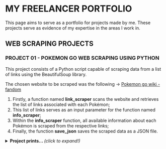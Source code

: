 # MY FREELANCER PORTFOLIO

This page aims to serve as a portfolio for projects made by me. These projects serve as evidence of my expertise in the areas I work in.

## WEB SCRAPING PROJECTS

### PROJECT 01 - POKEMON GO WEB SCRAPING USING PYTHON

This project consists of a Python script capable of scraping data from a list of links using the BeautifulSoup library.

The chosen website to be scraped was the following -> [Pokemon go wiki - fandom](https://pokemongo.fandom.com/wiki/)

1. Firstly, a function named **link_scraper** scans the website and retrieves the list of links associated with each Pokémon;
2. This list of links serves as an input parameter for the function named **info_scraper**;
3. Within the **info_scraper** function, all available information about each Pokémon is scraped from the respective links;
4. Finally, the function **save_json** saves the scraped data as a JSON file.

<details>
  <summary> <b> Project prints... </b> <i>(click to expand!)</i> </summary>
  <br>

![Code overview](https://github.com/fcastro25/upwork_web_scraping_portfolio/blob/main/01.PNG)
Code overview

![Terminal when code is running](https://github.com/fcastro25/upwork_web_scraping_portfolio/blob/main/02.PNG)
Terminal when code is running

![Excerpt from json file of scraped data](https://github.com/fcastro25/upwork_web_scraping_portfolio/blob/main/03.PNG)
Excerpt from json file of scraped data

---
  
</details>
